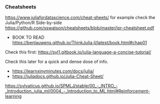 
### Cheatsheets
https://www.juliafordatascience.com/cheat-sheets/
for example check the Julia/Python/R Side-by-side
https://github.com/sswatson/cheatsheets/blob/master/jpr-cheatsheet.pdf

- BOOK TO READ
https://benlauwens.github.io/ThinkJulia.jl/latest/book.html#chap01



Check this first: 
https://syl1.gitbook.io/julia-language-a-concise-tutorial/

Check this later for a quick and dense dose of info. 
- https://learnxinyminutes.com/docs/julia/
- https://juliadocs.github.io/Julia-Cheat-Sheet/


https://sylvaticus.github.io/SPMLJ/stable/00_-_INTRO_-_Introduction_julia_ml/0004_-_Introduction_to_ML.html#Reinforcement-learning


